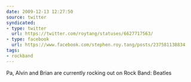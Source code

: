 ```yaml
---
date: 2009-12-13 12:27:50
source: twitter
syndicated:
- type: twitter
  url: https://twitter.com/roytang/statuses/6627717563/
- type: facebook
  url: https://www.facebook.com/stephen.roy.tang/posts/237581138834
tags:
- rockband
---
```


Pa, Alvin and Brian are currently rocking out on Rock Band: Beatles